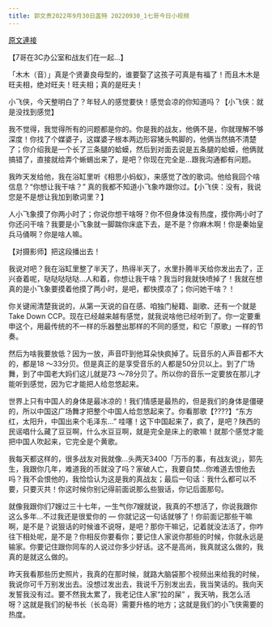 ```yaml
---
title: 郭文贵2022年9月30日盖特 20220930_1七哥今日小视频
---
```


[原文連接](https://gnews.org/ThreadView/53481377)

【7哥在3C办公室和战友们在一起…】


「木木（音）」真是个贤妻良母型的，谁要娶了这孩子可真是有福了！而且木木是旺夫相，绝对旺夫！旺夫相；真的是旺夫！


小飞侠，今天整明白了？年轻人的感觉要快！感觉会凉的你知道吗？【小飞侠：就是没找到感觉】


我不觉得，我觉得所有的问题都是你的。你是我的战友，他俩不是，你就理解不够深度！你找了个媒婆子，这媒婆子根本两边形容猪头鸭脚的，他俩当然搞不清楚了；你介绍我是一个长了三条腿的蛤蟆，然后到对面去说是五条腿的蛤蟆，他俩就搞错了，直接就给弄个蜥蜴出来了，是吧？你现在完全是…跟我沟通都有问题。


我昨天发给他，我在浴缸里听《相思小蚂蚁》，来感觉了改的歌词。他给我回个啥信息？“你想让我干啥？” 真的我都不知道小飞象咋跟你过。【小飞侠：没有，我说您是不是想让我加到歌词里？】


人小飞象摸了你两小时了；你说你想干啥呀？你不但身体没有热度，摸你两小时了你还问干啥？我要是小飞象就一脚踹你床底下去，是不是？你麻木啊！你是秦始皇兵马俑啊？你是啥人嘛。


【对摄影师】把这段播出去！


我说对吧？我在浴缸里整了半天了，热得半天了，水里扑腾半天给你发出去了，正兴奋着呢，哒哒哒哒哒…人和着，你想让我干啥？我当时我就快喷掉了！我就在想真的是小飞象要摸着他摸了两小时，是吧，都快摸凉了；你问她干啥？！


你关键闹清楚我说的，从第一天说的自在感、咱独门秘籍、副歌、还有一个就是Take Down CCP。现在已经越来越有感觉，就我说啥他已经听到了。你一定要重申这个，用最传统的不一样的乐器整出那样的不同的感觉，和它「原歌」一样的节奏。


然后为啥我要放低？因为一放，声音吓到他耳朵快疯掉了。玩音乐的人声音都不大的，都是18 ～33分贝。但是真正的是享受音乐的人都是50分贝以上。到了广场舞，到了中国老大妈们这儿就是73 ～78分贝了。所以你的音乐一定要放在那儿才能听到感觉，因为它才能把人给忽悠起来。


世界上只有中国人的身体是最冰凉的！我们情感是最热的，但是我们的身体是僵硬的，所以中国这广场舞才把整个中国人给忽悠起来了。你看那歌【????】“东方红，太阳升，中国出来个毛泽东…”  哇噻！这下中国起来了，疯了，是吧？陕西的民谣唱什么藏了豆豆啊，什么水豆豆啊，就是完全是床上的歌嘛！就那个感觉才能把中国人吹起来，它完全是个黄歌。


我每天都这样的，很多战友对我就像…头两天3400「万币的事，有战友说」，郭先生，我跟你几年，难道我的币就没了吗？家破人亡，我要自焚…你难道去恨他去吗？我不会恨他的，我恰恰认为这是我的真战友；最后一句话：我什么都可以不要，只要灭共！你这时候你别记得前面说那么些狠话，你记后面那句。


就像我跟你们7嫂过三十七年，一生气你7嫂就说，我真的不想活了，你说我跟你这么多年…不过我还是很爱你的 — 你就记这一句话就够了！你前面记那些干嘛啊，是不是？说狠话的时候谁不说呀，是吧？那你干嘛记，记着就没法活了，你咋往下相处呢，是不是？你相反你要看你；要记住人家说你那些的时候，你就永远是输家。你要记住跟你同车的人说过你多少好话。这不是高尚，我真就这么做的，我真的是就这么做的。


昨天我看那些历史照片，我真的在那时候，就路大脑袋那个视频出来给我的时候，我说你可千万别发出去。没想过发出去，我说千万别发出去，我当笑话的。我向天发誓我没有过。要不然我太累了，我老记住人家“拉的屎” ，我天呐，我怎么活呀？这就是我们的秘书长（长岛哥）需要升格的地方；这就是我们的小飞侠需要的热度。
